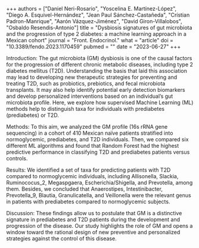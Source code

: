 +++
authors = ["Daniel Neri-Rosario", "Yoscelina E. Martínez-López", "Diego A. Esquivel-Hernández", "Jean Paul Sánchez-Castañeda", "Crístian Padron-Manrique", "Aarón Vázquez-Jiménez", "David Giron-Villalobos", "Osbaldo Resendis-Antonio"]
title = "Dysbiosis signatures of gut microbiota and the progression of type 2 diabetes: a machine learning approach in a Mexican cohort"
journal = "Front. Endocrinol."
what = "article"
doi = "10.3389/fendo.2023.1170459"
pubmed = ""
date = "2023-06-27"
+++

Introduction: The gut microbiota (GM) dysbiosis is one of the causal factors for the progression of different chronic metabolic diseases, including type 2 diabetes mellitus (T2D). Understanding the basis that laid this association may lead to developing new therapeutic strategies for preventing and treating T2D, such as probiotics, prebiotics, and fecal microbiota transplants. It may also help identify potential early detection biomarkers and develop personalized interventions based on an individual’s gut microbiota profile. Here, we explore how supervised Machine Learning (ML) methods help to distinguish taxa for individuals with prediabetes (prediabetes) or T2D.

Methods: To this aim, we analyzed the GM profile (16s rRNA gene sequencing) in a cohort of 410 Mexican naïve patients stratified into normoglycemic, prediabetes, and T2D individuals. Then, we compared six different ML algorithms and found that Random Forest had the highest predictive performance in classifying T2D and prediabetes patients versus controls.

Results: We identified a set of taxa for predicting patients with T2D compared to normoglycemic individuals, including Allisonella, Slackia, Ruminococus_2, Megaspgaera, Escherichia/Shigella, and Prevotella, among them. Besides, we concluded that Anaerostipes, Intestinibacter, Prevotella_9, Blautia, Granulicatella, and Veillonella were the relevant genus in patients with prediabetes compared to normoglycemic subjects.

Discussion: These findings allow us to postulate that GM is a distinctive signature in prediabetes and T2D patients during the development and progression of the disease. Our study highlights the role of GM and opens a window toward the rational design of new preventive and personalized strategies against the control of this disease.